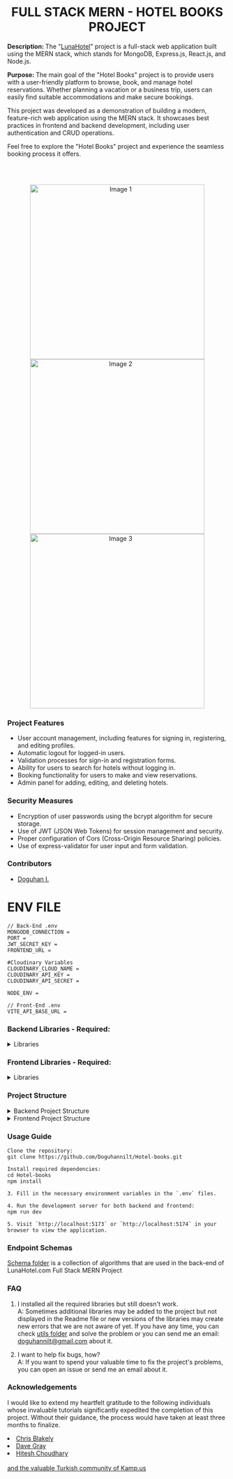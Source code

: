 
<h1 align="center">FULL STACK MERN - HOTEL BOOKS PROJECT</h1>

<p><b>Description: </b> The "<u>LunaHotel</u>" project is a full-stack web application built using the MERN stack, which stands for MongoDB, Express.js, React.js, and Node.js. </p> 
<p><b>Purpose: </b>The main goal of the "Hotel Books" project is to provide users with a user-friendly platform to browse, book, and manage hotel reservations. Whether planning a vacation or a business trip, users can easily find suitable accommodations and make secure bookings.

This project was developed as a demonstration of building a modern, feature-rich web application using the MERN stack. It showcases best practices in frontend and backend development, including user authentication and CRUD operations.

Feel free to explore the "Hotel Books" project and experience the seamless booking process it offers.</p> <br><br>




<div align="center">
  <img src="https://github.com/Doguhannilt/Hotel-books/assets/77373443/1d8ca0f8-36f8-4786-851c-4a93bf0144c1" alt="Image 1" width="400"/>
  <img src="https://github.com/Doguhannilt/Hotel-books/assets/77373443/71eecdb0-5223-40c4-991c-b2f5f046c7cd" alt="Image 2" width="400"/>
  <img src="https://github.com/Doguhannilt/Hotel-books/assets/77373443/d47a058b-daa1-49fe-9a4a-bd06a80ac9b3" alt="Image 3" width="400"/>
</div>


### Project Features

- User account management, including features for signing in, registering, and editing profiles.
- Automatic logout for logged-in users.
- Validation processes for sign-in and registration forms.
- Ability for users to search for hotels without logging in.
- Booking functionality for users to make and view reservations.
- Admin panel for adding, editing, and deleting hotels.

### Security Measures

- Encryption of user passwords using the bcrypt algorithm for secure storage.
- Use of JWT (JSON Web Tokens) for session management and security.
- Proper configuration of Cors (Cross-Origin Resource Sharing) policies.
- Use of express-validator for user input and form validation.


### Contributors

- [Doguhan I.](https://github.com/doguhannilt)



# ENV FILE
```
// Back-End .env
MONGODB_CONNECTION = 
PORT = 
JWT_SECRET_KEY = 
FRONTEND_URL = 

#Cloudinary Variables
CLOUDINARY_CLOUD_NAME = 
CLOUDINARY_API_KEY = 
CLOUDINARY_API_SECRET = 

NODE_ENV =

// Front-End .env 
VITE_API_BASE_URL =
```

### Backend Libraries - Required:

<details>
<summary>Libraries</summary>

- **bcryptjs**: 2.4.3
- **cloudinary**: 2.0.1
- **cookie**: 0.5.0
- **cookie-parser**: 1.4.6
- **cookie-signature**: 1.0.6
- **cors**: 2.8.5
- **dotenv**: 16.4.1
- **express**: 4.18.2
- **express-validator**: 7.0.1
- **winston**: 3.12.0

</details>

### Frontend Libraries - Required:

<details>
<summary>Libraries</summary>

- **@chakra-ui/react**: 2.8.2
- **@emotion/react**: 11.11.3
- **@emotion/styled**: 11.11.0
- **@reduxjs/toolkit**: 2.2.1
- **axios**: 1.6.7
- **framer-motion**: 11.0.5
- **immer**: 10.0.3
- **js-cookie**: 3.0.5
- **react**: 18.2.0
- **react-datepicker**: 6.2.0
- **react-hook-form**: 7.50.1
- **react-icons**: 5.0.1
- **react-loading**: 2.0.3
- **react-query**: 3.39.3
- **react-redux**: 9.1.0
- **react-router-dom**: 6.21.3
- **react-toastify**: 10.0.4
- **redux**: 5.0.1
- **redux-thunk**: 3.1.0
- **winston**: 3.12.0

</details>


### Project Structure

<details>
<summary>Backend Project Structure</summary>

```plaintext
backend/
│   ├── loggers/
│   │   ├── e_logger.log
│   │   ├── logger.log
│   ├── Schemas/
│   │   ├── auth-schema.png
│   │   ├── CreateHotel.drawio.html
│   │   ├── logout.png
│   │   ├── signup.html
├── src/
│   ├── middleware/
│   │   ├── auth.js
│   ├── models/
│   │   ├── hotel.js
│   │   └── model.js
│   ├── routes/
│   │   ├── auth.js
│   │   ├── hotel.js
│   │   └── logout.js
│   │   └── myhotel.js
│   │   └── users.js
│   │   └── view.js
│   ├── utils/
│   │   ├── errorlogger.js
│   │   ├── infologger.js
│   ├── index.js
│   ├── env
└── .env.example
```

</details>

<details>
<summary>Frontend Project Structure</summary>

```plaintext
frontend/
├── public/
└── src/
    ├── app/
    │   ├── store.jsx
    ├── components/
    │   ├── Header.js
    │   ├── Footer.js
    │   └── Hero.js
    ├── config/
    │   ├── hotel-options-congif.jsx
    ├── forms/ManagaHotelForm/
    │   ├── DetailsSection.jsx
    │   ├── FacilitiesSection.jsx
    │   └── GuestsSection.jsx
    │   └── ImagesSection.jsx
    │   └── ManageHotelForm.jsx
    │   └── TypeSection.jsx
    ├── Hooks/
    │   ├── Hooks.jsx
    ├── Images/
    │   ├── About Us/...
    ├── layouts/
    │   ├── Layout.jsx
    ├── pages/
    │   ├── AddHotel.jsx
    │   ├── ContactUs.jsx
    │   └── Details.jsx
    │   └── EditHotel.jsx
    │   └── Info_Prefer.jsx
    │   └── Info.jsx
    │   └── Loading.jsx
    │   └── Login.jsx
    │   └── MainInfo.jsx
    │   └── MainPage.jsx
    │   └── MyHotels.jsx
    │   └── Register.js
    │   └── SearchBar.jsx
    ├── redux/
    │   ├── features/counter/
    │   │   ├── isLogged.jsx
    │   │   ├── viewData.jsx
    │   ├── toast/
    │   │   ├── toast.js
    ├── App.jsx
    └── main.jsx
    └── App.css
    └── index.css
    └── api-validateToken.jsx
    └── .env
```
</details>




### Usage Guide

```
Clone the repository:
git clone https://github.com/Doguhannilt/Hotel-books.git

Install required dependencies:
cd Hotel-books
npm install

3. Fill in the necessary environment variables in the `.env` files.

4. Run the development server for both backend and frontend:
npm run dev

5. Visit `http://localhost:5173` or `http://localhost:5174` in your browser to view the application.
```

### Endpoint Schemas
<p><bold><a href = "https://github.com/Doguhannilt/Hotel-books/tree/master/backend/Schemas">Schema folder</bold></a> is a collection of algorithms that are used in the back-end of LunaHotel.com Full Stack MERN Project</p>

### FAQ

1. I installed all the required libraries but still doesn't work. <br>
   A: Sometimes additional libraries may be added to the project but not displayed in the Readme file or new versions of the libraries may create new errors that we are not aware of yet. If you have any time, you can check <a href = "https://github.com/Doguhannilt/Hotel-books/tree/master/backend/src/utils">utils folder</a> and solve the problem or you can send me an email: doguhannilt@gmail.com about it.

2. I want to help fix bugs, how? <br>
   A: If you want to spend your valuable time to fix the project's problems, you can open an issue or send me an email about it.


### Acknowledgements

I would like to extend my heartfelt gratitude to the following individuals whose invaluable tutorials significantly expedited the completion of this project. Without their guidance, the process would have taken at least three months to finalize.

<lu>
<li><a href = "https://www.youtube.com/@ChrisBlakely">Chris Blakely</a></li>
<li><a href = "https://www.youtube.com/@DaveGrayTeachesCode">Dave Gray </a></li>
<li><a href = "https://www.youtube.com/@HiteshChoudharydotcom">Hitesh Choudhary</li>
</lu>
<br>
and the valuable Turkish community of <a href = "https://discord.gg/kampus">Kamp.us</a>
